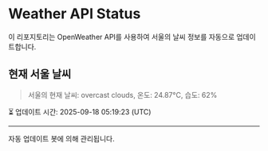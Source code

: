 
# Weather API Status

이 리포지토리는 OpenWeather API를 사용하여 서울의 날씨 정보를 자동으로 업데이트합니다.

## 현재 서울 날씨
> 서울의 현재 날씨: overcast clouds, 온도: 24.87°C, 습도: 62%

⏳ 업데이트 시간: 2025-09-18 05:19:23 (UTC)

---
자동 업데이트 봇에 의해 관리됩니다.

